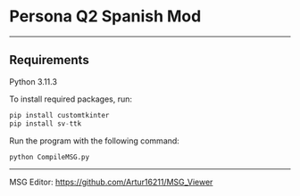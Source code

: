 # Persona Q2 Spanish Mod
--------
Requirements
--------
Python 3.11.3

To install required packages, run:
```python
pip install customtkinter
pip install sv-ttk
```
Run the program with the following command:
```python
python CompileMSG.py
```
--------
MSG Editor:
https://github.com/Artur16211/MSG_Viewer
